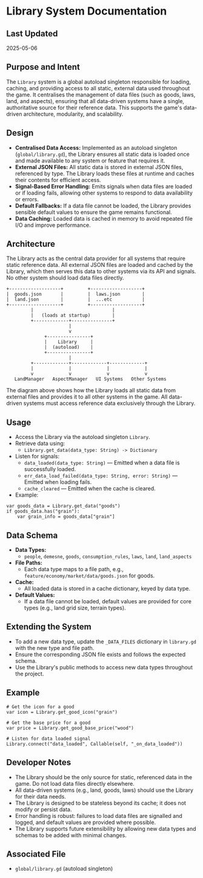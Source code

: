 # Library System Documentation

## Last Updated
2025-05-06

## Purpose and Intent

The `Library` system is a global autoload singleton responsible for loading, caching, and providing access to all static, external data used throughout the game. It centralises the management of data files (such as goods, laws, land, and aspects), ensuring that all data-driven systems have a single, authoritative source for their reference data. This supports the game's data-driven architecture, modularity, and scalability.

## Design

- **Centralised Data Access:** Implemented as an autoload singleton (`global/library.gd`), the Library ensures all static data is loaded once and made available to any system or feature that requires it.
- **External JSON Files:** All static data is stored in external JSON files, referenced by type. The Library loads these files at runtime and caches their contents for efficient access.
- **Signal-Based Error Handling:** Emits signals when data files are loaded or if loading fails, allowing other systems to respond to data availability or errors.
- **Default Fallbacks:** If a data file cannot be loaded, the Library provides sensible default values to ensure the game remains functional.
- **Data Caching:** Loaded data is cached in memory to avoid repeated file I/O and improve performance.

## Architecture

The Library acts as the central data provider for all systems that require static reference data. All external JSON files are loaded and cached by the Library, which then serves this data to other systems via its API and signals. No other system should load data files directly.

```
+-------------------+         +-------------------+
|  goods.json       |         |  laws.json        |
|  land.json        |         |  ...etc           |
+-------------------+         +-------------------+
         |                             |
         |   (loads at startup)        |
         +-------------+---------------+
                       |
                       v
              +----------------+
              |    Library     |
              |  (autoload)    |
              +----------------+
                       |
         +-------------+-------------+-------------+
         |             |             |             |
         v             v             v             v
   LandManager   AspectManager   UI Systems   Other Systems
```

The diagram above shows how the Library loads all static data from external files and provides it to all other systems in the game. All data-driven systems must access reference data exclusively through the Library.

## Usage

- Access the Library via the autoload singleton `Library`.
- Retrieve data using:
  - `Library.get_data(data_type: String) -> Dictionary`
- Listen for signals:
  - `data_loaded(data_type: String)` — Emitted when a data file is successfully loaded.
  - `err_data_load_failed(data_type: String, error: String)` — Emitted when loading fails.
  - `cache_cleared` — Emitted when the cache is cleared.
- Example:

```gdscript
var goods_data = Library.get_data("goods")
if goods_data.has("grain"):
    var grain_info = goods_data["grain"]
```

## Data Schema

- **Data Types:**
  - `people`, `demesne`, `goods`, `consumption_rules`, `laws`, `land`, `land_aspects`
- **File Paths:**
  - Each data type maps to a file path, e.g., `feature/economy/market/data/goods.json` for goods.
- **Cache:**
  - All loaded data is stored in a cache dictionary, keyed by data type.
- **Default Values:**
  - If a data file cannot be loaded, default values are provided for core types (e.g., land grid size, terrain types).

## Extending the System

- To add a new data type, update the `_DATA_FILES` dictionary in `library.gd` with the new type and file path.
- Ensure the corresponding JSON file exists and follows the expected schema.
- Use the Library's public methods to access new data types throughout the project.

## Example

```gdscript
# Get the icon for a good
var icon = Library.get_good_icon("grain")

# Get the base price for a good
var price = Library.get_good_base_price("wood")

# Listen for data loaded signal
Library.connect("data_loaded", Callable(self, "_on_data_loaded"))
```

## Developer Notes

- The Library should be the only source for static, referenced data in the game. Do not load data files directly elsewhere.
- All data-driven systems (e.g., land, goods, laws) should use the Library for their data needs.
- The Library is designed to be stateless beyond its cache; it does not modify or persist data.
- Error handling is robust: failures to load data files are signalled and logged, and default values are provided where possible.
- The Library supports future extensibility by allowing new data types and schemas to be added with minimal changes.

## Associated File
- `global/library.gd` (autoload singleton)
